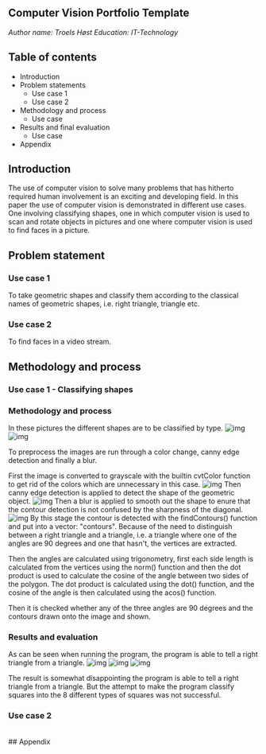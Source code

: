 ## Computer Vision Portfolio Template

*Author name: Troels Høst*
*Education: IT-Technology*

## Table of contents

* Introduction
* Problem statements
    * Use case 1
    * Use case 2
* Methodology and process
    * Use case
* Results and final evaluation
    * Use case
* Appendix

## Introduction

The use of computer vision to solve many problems that has hitherto required human involvement is an exciting and developing field.
In this paper the use of computer vision is demonstrated in different use cases. One involving classifying shapes,
one in which computer vision is used to scan and rotate objects in pictures and one where computer vision is used to find faces in a picture.

## Problem statement

### Use case 1

To take geometric shapes and classify them according to the classical names of geometric shapes, i.e. right triangle, triangle etc.

### Use case 2

To find faces in a video stream.

## Methodology and process

### Use case 1 - Classifying shapes

### Methodology and process

In these pictures the different shapes are to be classified by type.
![img](/shapes/right%20triangle.PNG)
![img](/shapes/triangle.PNG)

To preprocess the images are run through a color change, canny edge detection and finally a blur.

First the image is converted to grayscale with the builtin cvtColor function to get rid of the colors which are unnecessary in this case.
![img](/shapes/gray.PNG)
Then canny edge detection is applied to detect the shape of the geometric object.
![img](/shapes/edges.PNG)
Then a blur is applied to smooth out the shape to enure that the contour detection is not confused by the sharpness of the diagonal.
![img](/shapes/blur.PNG)
By this stage the contour is detected with the findContours() function and put into a vector: "contours".
Because of the need to distinguish between a right triangle and a triangle, i.e. a triangle where one of the angles are 90 degrees and one that hasn't,
the vertices are extracted.

Then the angles are calculated using trigonometry, first each side length is calculated from the
vertices using the norm() function and then the dot product is used to calculate the cosine of the angle between two sides of the
polygon. The dot product is calculated using the dot() function, and the cosine of the angle is then calculated using the acos() function.

Then it is checked whether any of the three angles are 90 degrees and the contours drawn onto the image and shown.

### Results and evaluation

As can be seen when running the program, the program is able to tell a right triangle from a triangle.
![img](./shapes/isrighttriangle.PNG)
![img](./shapes/notrighttriangle.PNG)
![img](/shapes/contours.PNG)

The result is somewhat disappointing the program is able to tell a right triangle from a triangle. But the attempt to make the program classify squares
into the 8 different types of squares was not successful.

### Use case 2
<br>
## Appendix